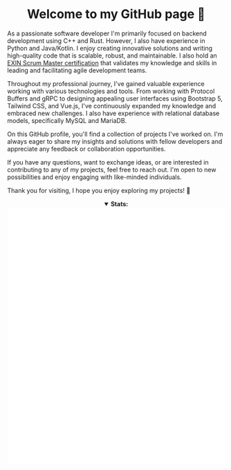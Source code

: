 <div align="center">
  <h1>Welcome to my GitHub page 🦊</h1>
</div>

As a passionate software developer I'm primarily focused on backend development using C++ and Rust. However, I also have experience in Python and Java/Kotlin. I enjoy creating innovative solutions and writing high-quality code that is scalable, robust, and maintainable. I also hold an [EXIN Scrum Master certification](https://mylogin.exin.nl/AppPool_4/polarserver.asp?ToolName=CertificateCheckTool&LastName=Juraschka&CertificateNumber=6509563.20853875&ModuleID=630589&SID=67CE8A028C7AD649BC7C153D0B58C185&PageID=0) that validates my knowledge and skills in leading and facilitating agile development teams.

Throughout my professional journey, I've gained valuable experience working with various technologies and tools. From working with Protocol Buffers and gRPC to designing appealing user interfaces using Bootstrap 5, Tailwind CSS, and Vue.js, I've continuously expanded my knowledge and embraced new challenges. I also have experience with relational database models, specifically MySQL and MariaDB.

On this GitHub profile, you'll find a collection of projects I've worked on. I'm always eager to share my insights and solutions with fellow developers and appreciate any feedback or collaboration opportunities.

If you have any questions, want to exchange ideas, or are interested in contributing to any of my projects, feel free to reach out. I'm open to new possibilities and enjoy engaging with like-minded individuals.

Thank you for visiting, I hope you enjoy exploring my projects! 🦊
<br>
<div align="center">
  <details open>
    <summary><b>Stats:</b></summary>
    <img src="https://github.com/ccmvn/ccmvn/blob/master/generated/overview.svg#gh-dark-mode-only" alt="overview">
    <img src="https://github.com/ccmvn/ccmvn/blob/master/generated/languages.svg#gh-dark-mode-only" alt="languages">
  </details>
</div>
